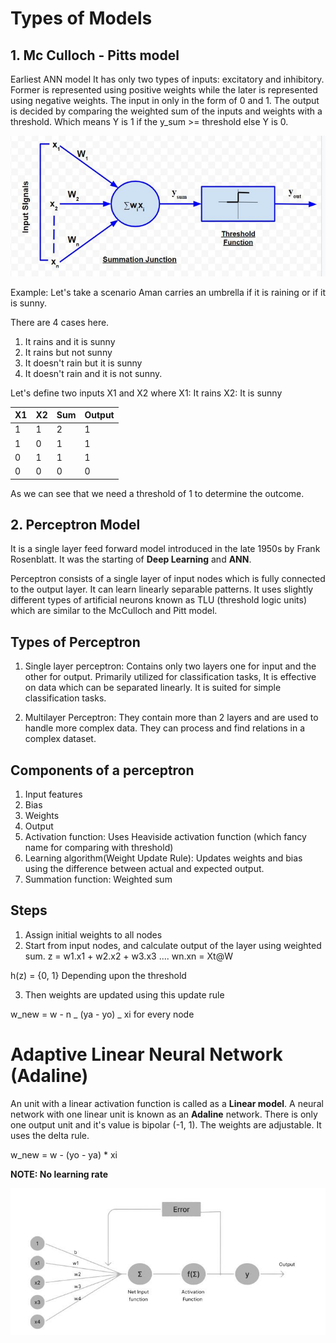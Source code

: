 # Types of Models

## 1. Mc Culloch - Pitts model

Earliest ANN model
It has only two types of inputs: excitatory and inhibitory. Former is represented using positive weights while the later is represented using negative weights. The input in only in the form of 0 and 1. The output is decided by comparing the weighted sum of the inputs and weights with a threshold. Which means Y is 1 if the y_sum >= threshold else Y is 0.

![McCulloch Pitts Model](./assets/mcCollch-pitts-model.jpeg)

Example: Let's take a scenario Aman carries an umbrella if it is raining or if it is sunny.

There are 4 cases here.

1. It rains and it is sunny
2. It rains but not sunny
3. It doesn't rain but it is sunny
4. It doesn't rain and it is not sunny.

Let's define two inputs X1 and X2
where
X1: It rains
X2: It is sunny

| X1  | X2  | Sum | Output |
| --- | --- | --- | ------ |
| 1   | 1   | 2   | 1      |
| 1   | 0   | 1   | 1      |
| 0   | 1   | 1   | 1      |
| 0   | 0   | 0   | 0      |

As we can see that we need a threshold of 1 to determine the outcome.

## 2. Perceptron Model

It is a single layer feed forward model introduced in the late 1950s by Frank Rosenblatt. It was the starting of **Deep Learning** and **ANN**.

Perceptron consists of a single layer of input nodes which is fully connected to the output layer. It can learn linearly separable patterns. It uses slightly different types of artificial neurons known as TLU (threshold logic units) which are similar to the McCulloch and Pitt model.

## Types of Perceptron

1. Single layer perceptron: Contains only two layers one for input and the other for output. Primarily utilized for classification tasks, It is effective on data which can be separated linearly. It is suited for simple classification tasks.

2. Multilayer Perceptron: They contain more than 2 layers and are used to handle more complex data. They can process and find relations in a complex dataset.

## Components of a perceptron

1. Input features
2. Bias
3. Weights
4. Output
5. Activation function: Uses Heaviside activation function (which fancy name for comparing with threshold)
6. Learning algorithm(Weight Update Rule): Updates weights and bias using the difference between actual and expected output.
7. Summation function: Weighted sum

## Steps

1. Assign initial weights to all nodes
2. Start from input nodes, and calculate output of the layer using weighted sum.
   z = w1.x1 + w2.x2 + w3.x3 .... wn.xn = Xt@W

h(z) = {0, 1} Depending upon the threshold

3. Then weights are updated using this update rule

w_new = w - n _ (ya - yo) _ xi for every node

# Adaptive Linear Neural Network (Adaline)

An unit with a linear activation function is called as a **Linear model**. A neural network with one linear unit is known as an **Adaline** network. There is only one output unit and it's value is bipolar (-1, 1).
The weights are adjustable. It uses the delta rule.

w_new = w - (yo - ya) \* xi

**NOTE: No learning rate**

![Adaline](./assets/adaline.jpeg)
